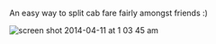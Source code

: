An easy way to split cab fare fairly amongst friends :)

![screen shot 2014-04-11 at 1 03 45 am](https://cloud.githubusercontent.com/assets/29429/2676374/04265e8a-c137-11e3-9e82-4a6a8a2ab5c4.png)
